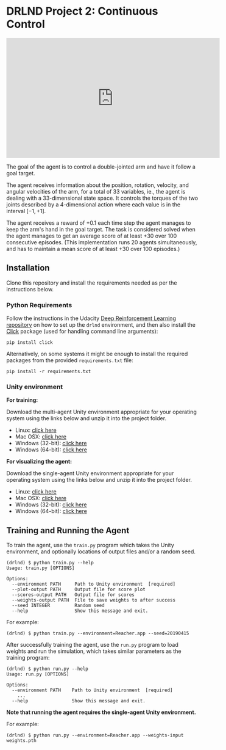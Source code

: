 # DRLND Project 2: Continuous Control

<iframe width="560" height="315" src="https://www.youtube.com/embed/5al5rlDgH7I" frameborder="0" allow="accelerometer; autoplay; encrypted-media; gyroscope; picture-in-picture" allowfullscreen></iframe>

The goal of the agent is to control a double-jointed arm and have it follow
a goal target.

The agent receives information about the position, rotation, velocity, and
angular velocities of the arm, for a total of 33 variables, ie., the agent
is dealing with a 33-dimensional state space. It controls the torques of the two 
joints described by a 4-dimensional action where each value is in the interval
$[-1,+1]$.

The agent receives a reward of +0.1 each time step the agent manages to keep
the arm's hand in the goal target. The task is considered solved when the agent
manages to get an average score of at least +30 over 100 consecutive episodes. 
(This implementation runs 20 agents simultaneously, and has to maintain a mean score
of at least +30 over 100 episodes.)

## Installation

Clone this repository and install the requirements needed as per the instructions below.

### Python Requirements

Follow the instructions in the Udacity [Deep Reinforcement Learning repository](https://github.com/udacity/deep-reinforcement-learning)
on how to set up the `drlnd` environment, and then also install the [Click](https://click.palletsprojects.com/en/7.x/)
package (used for handling command line arguments):
```shell
pip install click
```

Alternatively, on some systems it might be enough to install the required packages
from the provided `requirements.txt` file:
```shell
pip install -r requirements.txt
```

### Unity environment

**For training:**

Download the multi-agent Unity environment appropriate for your operating system using the links below and unzip
it into the project folder.

- Linux: [click here](https://s3-us-west-1.amazonaws.com/udacity-drlnd/P2/Reacher/Reacher_Linux.zip)
- Mac OSX: [click here](https://s3-us-west-1.amazonaws.com/udacity-drlnd/P2/Reacher/Reacher.app.zip)
- Windows (32-bit): [click here](https://s3-us-west-1.amazonaws.com/udacity-drlnd/P2/Reacher/Reacher_Windows_x86.zip)
- Windows (64-bit): [click here](https://s3-us-west-1.amazonaws.com/udacity-drlnd/P2/Reacher/Reacher_Windows_x86_64.zip)
        
**For visualizing the agent:**

Download the single-agent Unity environment appropriate for your operating system using the links below and unzip
it into the project folder.

- Linux: [click here](https://s3-us-west-1.amazonaws.com/udacity-drlnd/P2/Reacher/one_agent/Reacher_Linux.zip)
- Mac OSX: [click here](https://s3-us-west-1.amazonaws.com/udacity-drlnd/P2/Reacher/one_agent/Reacher.app.zip)
- Windows (32-bit): [click here](https://s3-us-west-1.amazonaws.com/udacity-drlnd/P2/Reacher/one_agent/Reacher_Windows_x86.zip)
- Windows (64-bit): [click here](https://s3-us-west-1.amazonaws.com/udacity-drlnd/P2/Reacher/one_agent/Reacher_Windows_x86_64.zip)



## Training and Running the Agent

To train the agent, use the `train.py` program which takes the Unity environment,
and optionally locations of output files and/or a random seed.

```shell
(drlnd) $ python train.py --help
Usage: train.py [OPTIONS]

Options:
  --environment PATH     Path to Unity environment  [required]
  --plot-output PATH     Output file for score plot
  --scores-output PATH   Output file for scores
  --weights-output PATH  File to save weights to after success
  --seed INTEGER         Random seed
  --help                 Show this message and exit.
```

For example:

```shell
(drlnd) $ python train.py --environment=Reacher.app --seed=20190415 
```

After successfully training the agent, use the `run.py` program to load
weights and run the simulation, which takes similar parameters as
the training program:

```shell
(drlnd) $ python run.py --help
Usage: run.py [OPTIONS]

Options:
  --environment PATH    Path to Unity environment  [required]
    ...
  --help                Show this message and exit.
```

**Note that running the agent requires the single-agent Unity environment.**

For example:
```
(drlnd) $ python run.py --environment=Reacher.app --weights-input weights.pth
```